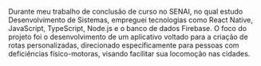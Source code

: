 Durante meu trabalho de conclusão de curso no SENAI, no qual estudo Desenvolvimento de Sistemas, empreguei tecnologias como React Native, JavaScript, TypeScript, Node.js e o banco de dados Firebase. O foco do projeto foi o desenvolvimento de um aplicativo voltado para a criação de rotas personalizadas, direcionado especificamente para pessoas com deficiências físico-motoras, visando facilitar sua locomoção nas cidades.
